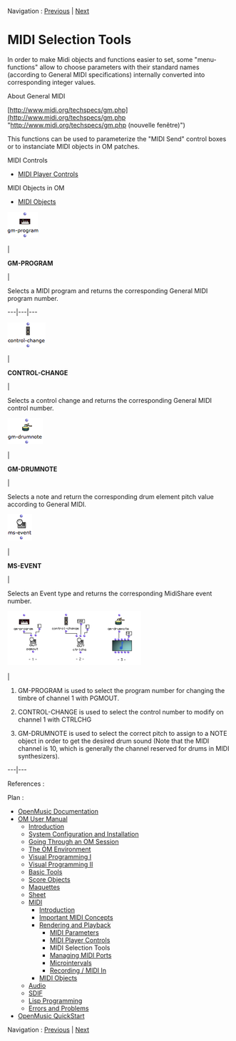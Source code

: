 Navigation : [Previous](MIDI-Controls "page précédente\(MIDI
Player Controls\)") | [Next](MIDI-Ports "Next\(Managing
MIDI Ports\)")


# MIDI Selection Tools

In order to make Midi objects and functions easier to set, some "menu-
functions" allow to choose parameters with their standard names (according to
General MIDI specifications) internally converted into corresponding integer
values.

About General MIDI

[http://www.midi.org/techspecs/gm.php](http://www.midi.org/techspecs/gm.php
"http://www.midi.org/techspecs/gm.php \(nouvelle fenêtre\)")

This functions can be used to parameterize the "MIDI Send" control boxes or to
instanciate MIDI objects in OM patches.

MIDI Controls

  * [MIDI Player Controls](MIDI-Controls)

MIDI Objects in OM

  * [MIDI Objects](MIDI-Objects)

![](../res/gmprog_icon.png)

|

 **GM-PROGRAM**

|

Selects a MIDI program and returns the corresponding General MIDI program
number.  
  
---|---|---  
  
![](../res/ctrlchange_icon.png)

|

 **CONTROL-CHANGE**

|

Selects a control change and returns the corresponding General MIDI control
number.  
  
![](../res/gmdrum_icon.png)

|

 **GM-DRUMNOTE**

|

Selects a note and return the corresponding drum element pitch value according
to General MIDI.  
  
![](../res/msevent_icon.png)

|

 **MS-EVENT**

|

Selects an Event type and returns the corresponding MidiShare event number.  
  
[![](../res/selection-ex_1.png)](../res/selection-ex.png "Cliquez pour
agrandir")

|

1) GM-PROGRAM is used to select the program number for changing the timbre of
channel 1 with PGMOUT.

2) CONTROL-CHANGE is used to select the control number to modify on channel 1
with CTRLCHG

3) GM-DRUMNOTE is used to select the correct pitch to assign to a NOTE object
in order to get the desired drum sound (Note that the MIDI channel is 10,
which is generally the channel reserved for drums in MIDI synthesizers).  
  
---|---  
  
References :

Plan :

  * [OpenMusic Documentation](OM-Documentation)
  * [OM User Manual](OM-User-Manual)
    * [Introduction](00-Sommaire)
    * [System Configuration and Installation](Installation)
    * [Going Through an OM Session](Goingthrough)
    * [The OM Environment](Environment)
    * [Visual Programming I](BasicVisualProgramming)
    * [Visual Programming II](AdvancedVisualProgramming)
    * [Basic Tools](BasicObjects)
    * [Score Objects](ScoreObjects)
    * [Maquettes](Maquettes)
    * [Sheet](Sheet)
    * [MIDI](MIDI)
      * [Introduction](Intro)
      * [Important MIDI Concepts](MIDI-Concepts)
      * [Rendering and Playback](MIDI-Playback)
        * [MIDI Parameters](MIDI-Params)
        * [MIDI Player Controls](MIDI-Controls)
        * MIDI Selection Tools
        * [Managing MIDI Ports](MIDI-Ports)
        * [Microintervals](Microintervals)
        * [Recording / MIDI In](Record%20MIDI)
      * [MIDI Objects](MIDI-Objects)
    * [Audio](Audio)
    * [SDIF](SDIF)
    * [Lisp Programming](Lisp)
    * [Errors and Problems](errors)
  * [OpenMusic QuickStart](QuickStart-Chapters)

Navigation : [Previous](MIDI-Controls "page précédente\(MIDI
Player Controls\)") | [Next](MIDI-Ports "Next\(Managing
MIDI Ports\)")


